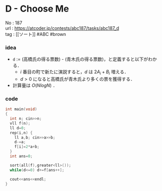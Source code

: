 # D - Choose Me

No	: 187  
url	: https://atcoder.jp/contests/abc187/tasks/abc187_d  
tag	: [[ソート]]  #ABC #brown

### idea
- `d` := (高橋氏の得る票数) - (青木氏の得る票数)，と定義すると以下がわかる．
	- $i$ 番目の町で新たに演説すると，$d$ は $2A_i+B_i$ 増える．
	- $d \gt 0$ になると高橋氏が青木氏より多くの票を獲得する．
- 計算量は $O(NlogN)$ ．

### code
```cpp
int	main(void)
{
  int n; cin>>n;
  vll f(n);
  ll d=0;
  rep(i,n) {
    ll a,b; cin>>a>>b;
    d-=a;
    f[i]=2*a+b;
  }
  int ans=0;

  sort(all(f),greater<ll>());
  while(d<=0) d+=f[ans++];

  cout<<ans<<endl;
}
```